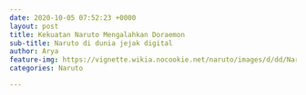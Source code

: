 ```yaml
---
date: 2020-10-05 07:52:23 +0000
layout: post
title: Kekuatan Naruto Mengalahkan Doraemon
sub-title: Naruto di dunia jejak digital
author: Arya
feature-img: https://vignette.wikia.nocookie.net/naruto/images/d/dd/Naruto_Uzumaki%21%21.png/revision/latest?cb=20161013233552
categories: Naruto

---
```

